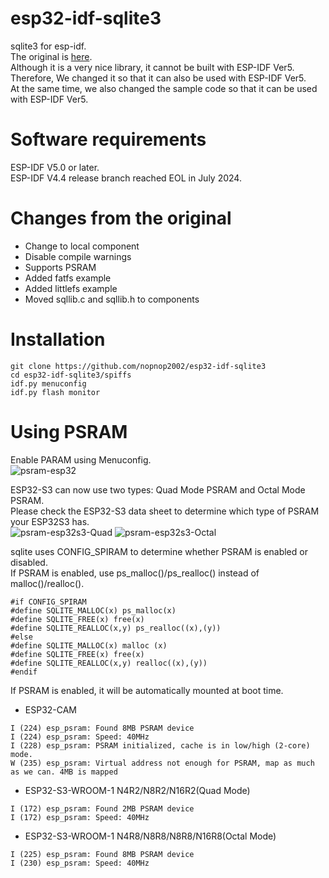 # esp32-idf-sqlite3
sqlite3 for esp-idf.   
The original is [here](https://github.com/siara-cc/esp32-idf-sqlite3).   
Although it is a very nice library, it cannot be built with ESP-IDF Ver5.   
Therefore, We changed it so that it can also be used with ESP-IDF Ver5.   
At the same time, we also changed the sample code so that it can be used with ESP-IDF Ver5.   

# Software requirements   
ESP-IDF V5.0 or later.   
ESP-IDF V4.4 release branch reached EOL in July 2024.   

# Changes from the original   
- Change to local component   
- Disable compile warnings   
- Supports PSRAM   
- Added fatfs example   
- Added littlefs example   
- Moved sqllib.c and sqllib.h to components

# Installation
```
git clone https://github.com/nopnop2002/esp32-idf-sqlite3
cd esp32-idf-sqlite3/spiffs
idf.py menuconfig
idf.py flash monitor
```

# Using PSRAM   
Enable PARAM using Menuconfig.   
![psram-esp32](https://github.com/nopnop2002/esp32-idf-sqlite3/assets/6020549/603cd530-7424-4da6-b395-e0be6de1d6a8)


ESP32-S3 can now use two types: Quad Mode PSRAM and Octal Mode PSRAM.    
Please check the ESP32-S3 data sheet to determine which type of PSRAM your ESP32S3 has.   
![psram-esp32s3-Quad](https://github.com/nopnop2002/esp32-idf-sqlite3/assets/6020549/ed0533e0-0128-46e1-9ce1-7ffe3515b386)
![psram-esp32s3-Octal](https://github.com/nopnop2002/esp32-idf-sqlite3/assets/6020549/2ca3cfda-7128-49b9-be2d-bd7c9127488c)


sqlite uses CONFIG_SPIRAM to determine whether PSRAM is enabled or disabled.   
If PSRAM is enabled, use ps_malloc()/ps_realloc() instead of malloc()/realloc().   
```
#if CONFIG_SPIRAM
#define SQLITE_MALLOC(x) ps_malloc(x)
#define SQLITE_FREE(x) free(x)
#define SQLITE_REALLOC(x,y) ps_realloc((x),(y))
#else
#define SQLITE_MALLOC(x) malloc (x)
#define SQLITE_FREE(x) free(x)
#define SQLITE_REALLOC(x,y) realloc((x),(y))
#endif
```


If PSRAM is enabled, it will be automatically mounted at boot time.   

- ESP32-CAM
```
I (224) esp_psram: Found 8MB PSRAM device
I (224) esp_psram: Speed: 40MHz
I (228) esp_psram: PSRAM initialized, cache is in low/high (2-core) mode.
W (235) esp_psram: Virtual address not enough for PSRAM, map as much as we can. 4MB is mapped
```

- ESP32-S3-WROOM-1 N4R2/N8R2/N16R2(Quad Mode)
```
I (172) esp_psram: Found 2MB PSRAM device
I (172) esp_psram: Speed: 40MHz
```

- ESP32-S3-WROOM-1 N4R8/N8R8/N8R8/N16R8(Octal Mode)
```
I (225) esp_psram: Found 8MB PSRAM device
I (230) esp_psram: Speed: 40MHz
```


